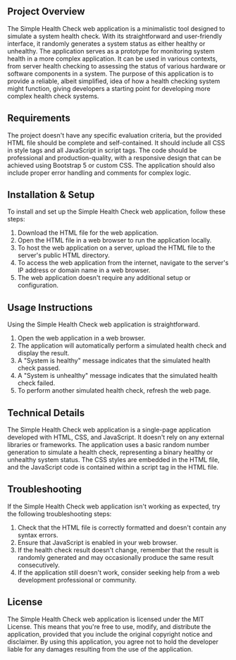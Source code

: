 ## Project Overview
The Simple Health Check web application is a minimalistic tool designed to simulate a system health check. With its straightforward and user-friendly interface, it randomly generates a system status as either healthy or unhealthy. The application serves as a prototype for monitoring system health in a more complex application. It can be used in various contexts, from server health checking to assessing the status of various hardware or software components in a system. The purpose of this application is to provide a reliable, albeit simplified, idea of how a health checking system might function, giving developers a starting point for developing more complex health check systems.

## Requirements
The project doesn't have any specific evaluation criteria, but the provided HTML file should be complete and self-contained. It should include all CSS in style tags and all JavaScript in script tags. The code should be professional and production-quality, with a responsive design that can be achieved using Bootstrap 5 or custom CSS. The application should also include proper error handling and comments for complex logic.

## Installation & Setup
To install and set up the Simple Health Check web application, follow these steps:

1. Download the HTML file for the web application.
2. Open the HTML file in a web browser to run the application locally.
3. To host the web application on a server, upload the HTML file to the server's public HTML directory.
4. To access the web application from the internet, navigate to the server's IP address or domain name in a web browser.
5. The web application doesn't require any additional setup or configuration.

## Usage Instructions
Using the Simple Health Check web application is straightforward. 

1. Open the web application in a web browser.
2. The application will automatically perform a simulated health check and display the result.
3. A "System is healthy" message indicates that the simulated health check passed.
4. A "System is unhealthy" message indicates that the simulated health check failed.
5. To perform another simulated health check, refresh the web page.

## Technical Details
The Simple Health Check web application is a single-page application developed with HTML, CSS, and JavaScript. It doesn't rely on any external libraries or frameworks. The application uses a basic random number generation to simulate a health check, representing a binary healthy or unhealthy system status. The CSS styles are embedded in the HTML file, and the JavaScript code is contained within a script tag in the HTML file.

## Troubleshooting
If the Simple Health Check web application isn't working as expected, try the following troubleshooting steps:

1. Check that the HTML file is correctly formatted and doesn't contain any syntax errors.
2. Ensure that JavaScript is enabled in your web browser.
3. If the health check result doesn't change, remember that the result is randomly generated and may occasionally produce the same result consecutively.
4. If the application still doesn't work, consider seeking help from a web development professional or community.

## License
The Simple Health Check web application is licensed under the MIT License. This means that you're free to use, modify, and distribute the application, provided that you include the original copyright notice and disclaimer. By using this application, you agree not to hold the developer liable for any damages resulting from the use of the application.
